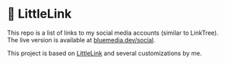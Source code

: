 # 🔗 LittleLink

This repo is a list of links to my social media accounts (similar to LinkTree). The live version is available at [bluemedia.dev/social](https://bluemedia.dev/social).

This project is based on [LittleLink](https://github.com/sethcottle/littlelink) and several customizations by me.